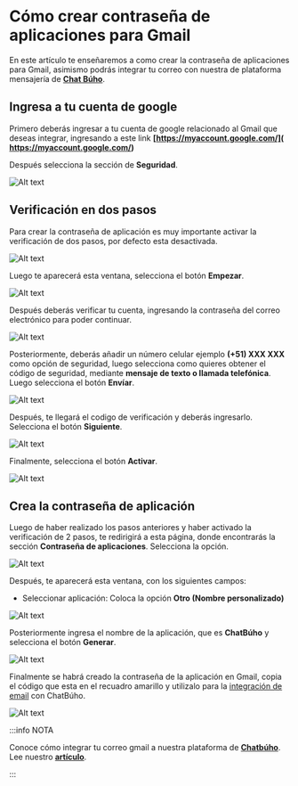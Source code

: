 # Cómo crear contraseña de aplicaciones para Gmail

En este artículo te enseñaremos a como crear la contraseña de aplicaciones para Gmail, asimismo podrás integrar tu correo con nuestra de plataforma mensajería de **[Chat Búho](#https://buho.la/chat)**.

## Ingresa a tu cuenta de google

Primero deberás ingresar a tu cuenta de google relacionado al Gmail que deseas integrar, ingresando a este link **[https://myaccount.google.com/]( https://myaccount.google.com/)**

Después selecciona la sección de **Seguridad**.

![Alt text](img/mail_10.jpg)

## Verificación en dos pasos

Para crear la contraseña de aplicación es muy importante activar la verificación de dos pasos, por defecto esta desactivada.

![Alt text](img/mail_11.jpg)

Luego te aparecerá esta ventana, selecciona el botón **Empezar**.

![Alt text](img/gmail_12.png)

Después deberás verificar tu cuenta, ingresando la contraseña del correo electrónico para poder continuar.

![Alt text](img/mail_13.jpg)

Posteriormente, deberás añadir un número celular ejemplo  **(+51) XXX XXX** como opción de seguridad, luego selecciona como quieres obtener el código de seguridad, mediante **mensaje de texto o llamada telefónica**. Luego selecciona el botón **Envíar**.

![Alt text](img/mail_14.jpg)

Después, te llegará el codigo de verificación y deberás ingresarlo. Selecciona el botón **Siguiente**.

![Alt text](img/mail_15.jpg)

Finalmente, selecciona el botón **Activar**.

![Alt text](img/mail_16.jpg)

## Crea la contraseña de aplicación

Luego de haber realizado los pasos anteriores y haber activado la verificación de 2 pasos, te redirigirá a esta página, donde encontrarás la sección **Contraseña de aplicaciones**. Selecciona la opción.

![Alt text](img/mail_18.jpg)

Después, te aparecerá esta ventana, con los siguientes campos:

- Seleccionar aplicación: Coloca la opción **Otro (Nombre personalizado)**

![Alt text](img/gmail_19.png)

Posteriormente ingresa el nombre de la aplicación, que es **ChatBúho** y selecciona el botón **Generar**.

![Alt text](img/gmail_20.png)

Finalmente se habrá creado la contraseña de la aplicación en Gmail, copia el código que esta en el recuadro amarillo y utilizalo para la [integración de email](/docs/integraciones/Pasos-para-la-integracion-con-Gmail-outlook-hotmail.md) con ChatBúho.

![Alt text](img/mail_25.jpg)

:::info NOTA

Conoce cómo integrar tu correo gmail a nuestra plataforma de **[Chatbúho](https://buho.la/chat)**. Lee nuestro **[artículo](#)**.

:::
